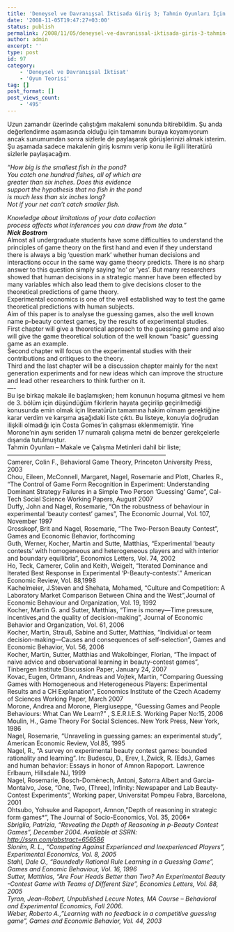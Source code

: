 ```yaml
---
title: 'Deneysel ve Davranışsal İktisada Giriş 3; Tahmin Oyunları İçin Bir Literatür Taraması'
date: '2008-11-05T19:47:27+03:00'
status: publish
permalink: /2008/11/05/deneysel-ve-davranissal-iktisada-giris-3-tahmin-oyunlari-icin-bir-literatur-taramasi
author: admin
excerpt: ''
type: post
id: 97
category:
    - 'Deneysel ve Davranışsal İktisat'
    - 'Oyun Teorisi'
tag: []
post_format: []
post_views_count:
    - '495'
---
```

Uzun zamandır üzerinde çalıştığım makalemi sonunda bitirebildim. Şu anda değerlendirme aşamasında olduğu için tamamını buraya koyamıyorum ancak sunumumdan sonra sizlerle de paylaşarak görüşlerinizi almak isterim. Şu aşamada sadece makalenin giriş kısmını verip konu ile ilgili literatürü sizlerle paylaşacağım.

*“How big is the smallest fish in the pond?  
You catch one hundred fishes, all of which are  
greater than six inches. Does this evidence  
support the hypothesis that no fish in the pond  
is much less than six inches long?  
Not if your net can’t catch smaller fish.*

*Knowledge about limitations of your data collection  
process affects what inferences you can draw from the data.”  
**Nick Bostrom***   
Almost all undergraduate students have some difficulties to understand the principles of game theory on the first hand and even if they understand there is always a big ‘question mark’ whether human decisions and interactions occur in the same way game theory predicts. There is no sharp answer to this question simply saying ‘no’ or ‘yes’. But many researchers showed that human decisions in a strategic manner have been effected by many variables which also lead them to give decisions closer to the theoretical predictions of game theory.  
Experimental economics is one of the well established way to test the game theoretical predictions with human subjects.  
Aim of this paper is to analyse the guessing games, also the well known name p-beauty contest games, by the results of experimental studies.  
First chapter will give a theoretical approach to the guessing game and also will give the game theoretical solution of the well known “basic” guessing game as an example.  
Second chapter will focus on the experimental studies with their contributions and critiques to the theory.  
Third and the last chapter will be a discussion chapter mainly for the next generation experiments and for new ideas which can improve the structure and lead other researchers to think further on it.  
—-  
Bu işe birkaç makale ile başlamışken; hem konunun hoşuma gitmesi ve hem de 3. bölüm için düşündüğüm fikirlerin hayata geçirilip geçirilmediği konusunda emin olmak için literatürün tamamına hakim olmam gerektiğine karar verdim ve karşıma aşağıdaki liste çıktı. Bu listeye, konuyla doğrudan ilişkili olmadığı için Costa Gomes’in çalışması eklenmemiştir. Yine Morone’nin aynı seriden 17 numaralı çalışma metni de benzer gerekçelerle dışarıda tutulmuştur.  
Tahmin Oyunları – Makale ve Çalışma Metinleri dahil bir liste;  
——————————————————————————  
Camerer, Colin F., Behavioral Game Theory, Princeton University Press, 2003  
Chou, Eileen, McConnell, Margaret, Nagel, Rosemarie and Plott, Charles R., “The Control of Game Form Recognition in Experiment: Understanding Dominant Strategy Failures in a Simple Two Person ’Guessing’ Game”, Cal-Tech Social Science Working Papers, August 2007  
Duffy, John and Nagel, Rosemarie, “On the robustness of behaviour in experimental ‘beauty contest’ games”, The Economic Journal, Vol. 107, November 1997  
Grosskopf, Brit and Nagel, Rosemarie, “The Two-Person Beauty Contest”, Games and Economic Behavior, forthcoming  
Guth, Werner, Kocher, Martin and Sutte, Matthias, “Experimental ‘beauty contests’ with homogeneous and heterogeneous players and with interior and boundary equilibria”, Economics Letters, Vol. 74, 2002  
Ho, Teck, Camerer, Colin and Keith, Weigelt, “Iterated Dominance and Iterated Best Response in Experimental ‘P-Beauty-contests’.” American Economic Review, Vol. 88,1998  
Kachelmeier, J.Steven and Shehata, Mohamed, “Culture and Competition: A Laboratory Market Comparison Between China and the West”,Journal of Economic Behaviour and Organization, Vol. 19, 1992  
Kocher, Martin G. and Sutter, Matthias, “Time is money—Time pressure, incentives,and the quality of decision-making”, Journal of Economic Behavior and Organization, Vol. 61, 2006  
Kocher, Martin, Strauß, Sabine and Sutter, Matthias, “Individual or team decision-making—Causes and consequences of self-selection”, Games and Economic Behavior, Vol. 56, 2006  
Kocher, Martin, Sutter, Matthias and Wakolbinger, Florian, “The impact of naive advice and observational learning in beauty-contest games”, Tinbergen Institute Discussion Paper, January 24, 2007  
Kovac, Eugen, Ortmann, Andreas and Vojtek, Martin, “Comparing Guessing Games with Homogeneous and Heterogeneous Players: Experimental Results and a CH Explanation”, Economics Institute of the Czech Academy of Sciences Working Paper, March 2007  
Morone, Andrea and Morone, Piergiuseppe, “Guessing Games and People Behaviours: What Can We Learn?” , S.E.R.I.E.S. Working Paper No:15, 2006  
Moulin, H., Game Theory For Social Sciences. New York Press, New York, 1986  
Nagel, Rosemarie, “Unraveling in guessing games: an experimental study”, American Economic Review, Vol.85, 1995  
Nagel, R., “A survey on experimental beauty contest games: bounded rationality and learning”. In: Budescu, D., Erev, I.,Zwick, R. (Eds.), Games and human behavior: Essays in honor of Amnon Rapoport. Lawrence Erlbaum, Hillsdale NJ, 1999  
Nagel, Rosemarie, Bosch-Domènech, Antoni, Satorra Albert and García-Montalvo, Jose, “One, Two, (Three), Infinity: Newspaper and Lab Beauty-Contest Experiments”, Working paper, Universitat Pompeu Fabra, Barcelona, 2001  
Ohtsubo, Yohsuke and Rapoport, Amnon,”Depth of reasoning in strategic form games*”, The Journal of Socio-Economics, Vol. 35, 2006*  
*Sbriglia, Patrizia, “Revealing the Depth of Reasoning in p-Beauty Contest Games”, December 2004. Available at SSRN: <http://ssrn.com/abstract=656586>*  
*Slonim, R. L., “Competing Against Experienced and Inexperienced Players”, Experimental Economics, Vol. 8, 2005*  
*Stahl, Dale O., “Boundedly Rational Rule Learning in a Guessing Game”, Games and Eonomic Behaviour, Vol. 16, 1996*  
*Sutter, Matthias, “Are Four Heads Better than Two? An Experimental Beauty -Contest Game with Teams of Different Size”, Economics Letters, Vol. 88, 2005*  
*Tyran, Jean-Robert, Unpublished Lecure Notes, MA Course – Behavioral and Experimental Economics, Fall 2006.*  
*Weber, Roberto A.,”Learning with no feedback in a competitive guessing game”, Games and Economic Behavior, Vol. 44, 2003*